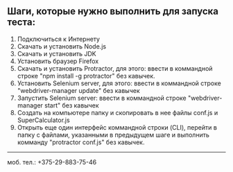 Шаги, которые нужно выполнить для запуска теста:
------------------------------------------------
1. Подключиться к Интернету
2. Скачать и установить Node.js
3. Скачать и установить JDK
4. Установить браузер Firefox
5. Скачать и установить Protractor, для этого: ввести в коммандной строке "npm install -g protractor" без кавычек.
6. Установить Selenium server, для этого: ввести в коммандной строке "webdriver-manager update" без кавычек
7. Запустить Selenium server: ввести в коммандной строке "webdriver-manager start" без кавычек
8. Создать на компьютере папку и скопировать в нее файлы conf.js и SuperCalculator.js
9. Открыть еще один интерфейс коммандной строки (CLI), перейти в папку с файлами, указанными в предыдущем шаге и выполнить комманду "protractor conf.js" без кавычек.
***
моб. тел.: +375-29-883-75-46